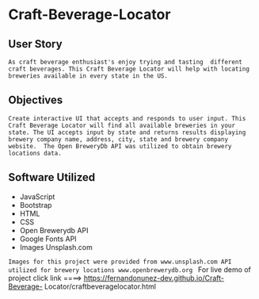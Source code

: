# Craft-Beverage-Locator


## User Story
`As craft beverage enthusiast's enjoy trying and tasting 
 different craft beverages. This Craft Beverage Locator will
 help with locating breweries available in every state in the US.
`

## Objectives

`Create interactive UI that accepts and responds to user input.
 This Craft Beverage Locator will find all available breweries in your 
 state. The UI accepts input by state and returns results displaying 
 brewery company name, address, city, state and brewery company website. 
 The Open BreweryDb API was utilized to obtain brewery locations data.
`

## Software Utilized

* JavaScript
* Bootstrap
* HTML
* CSS
* Open Brewerydb API
* Google Fonts API
* Images Unsplash.com

`Images for this project were provided from www.unsplash.com
 API utilized for brewery locations www.openbrewerydb.org
`
For live demo of project click link ====> https://fernandonunez-dev.github.io/Craft-Beverage-     Locator/craftbeveragelocator.html

